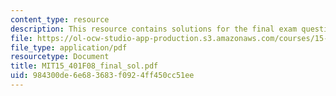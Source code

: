 ```yaml
---
content_type: resource
description: This resource contains solutions for the final exam questions.
file: https://ol-ocw-studio-app-production.s3.amazonaws.com/courses/15-401-finance-theory-i-fall-2008/984300de6e683683f0924ff450cc51ee_MIT15_401F08_final_sol.pdf
file_type: application/pdf
resourcetype: Document
title: MIT15_401F08_final_sol.pdf
uid: 984300de-6e68-3683-f092-4ff450cc51ee
---
```

